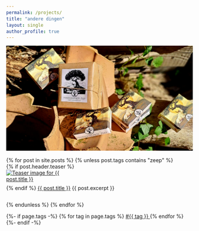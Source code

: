 ```yaml
---
permalink: /projects/
title: "andere dingen"
layout: single
author_profile: true
---
```

![zeep verpakkingen](/assets/images/zeep1.jpg "mooie zeepjes")

<!-- Add a wrapper div to control alignment -->
<div style="margin-left: 0; padding-left: 0;">

<ul style="list-style-type: none; margin-left: 0; padding-left: 0;">
    {% for post in site.posts %}
        {% unless post.tags contains "zeep" %}
            <li style="margin-bottom: 2em;">
                {% if post.header.teaser %}
                    <a href="{{ post.url }}">
                        <img src="{{ post.header.teaser }}" alt="Teaser image for {{ post.title }}" style="max-width:200px; display:block; margin-bottom:0.5em;">
                    </a>
                {% endif %}
                <a href="{{ post.url }}">{{ post.title }}</a>
                {{ post.excerpt }}
            </li>
        {% endunless %}
    {% endfor %}
</ul>

</div>
{%- if page.tags -%}
    {% for tag in page.tags %}
        <a href="{{site.baseurl}}/archive.html#{{tag | slugize}}">
            #{{ tag }}
        </a>
    {% endfor %}
{%- endif -%}